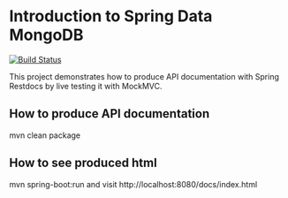 # Introduction to Spring Data MongoDB 
[![Build Status](https://travis-ci.org/ssouris/spring-tutorials.svg)](https://travis-ci.org/ssouris/spring-tutorials)

This project demonstrates how to produce API documentation with Spring Restdocs by live testing it with MockMVC.

How to produce API documentation
----------
mvn clean package

How to see produced html
----------
mvn spring-boot:run and visit http://localhost:8080/docs/index.html



